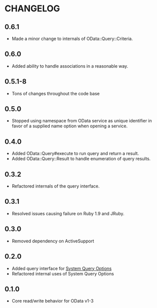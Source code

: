 # CHANGELOG

## 0.6.1

* Made a minor change to internals of OData::Query::Criteria.

## 0.6.0

* Added ability to handle associations in a reasonable way.

## 0.5.1-8

* Tons of changes throughout the code base

## 0.5.0

* Stopped using namespace from OData service as unique identifier in favor of
  a supplied name option when opening a service.

## 0.4.0

* Added OData::Query#execute to run query and return a result.
* Added OData::Query::Result to handle enumeration of query results.

## 0.3.2

* Refactored internals of the query interface.

## 0.3.1

* Resolved issues causing failure on Ruby 1.9 and JRuby.

## 0.3.0

* Removed dependency on ActiveSupport

## 0.2.0

* Added query interface for [System Query Options](http://www.odata.org/documentation/odata-version-3-0/odata-version-3-0-core-protocol#queryingcollections)
* Refactored internal uses of System Query Options

## 0.1.0

* Core read/write behavior for OData v1-3